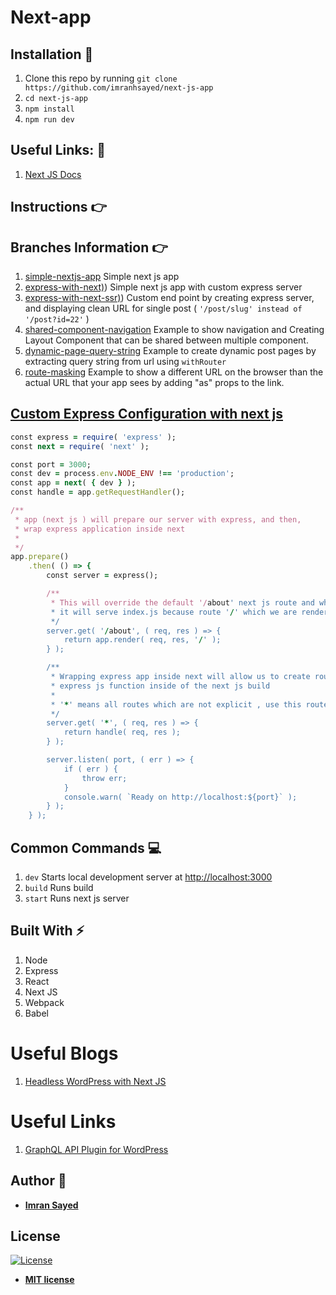 # Next-app
## Installation :wrench:

1. Clone this repo by running `git clone https://github.com/imranhsayed/next-js-app`
2. `cd next-js-app`
3. `npm install`
4. `npm run dev`

## Useful Links: :link:

1. [Next JS Docs](https://nextjs.org/learn/basics/getting-started/setup)

## Instructions :point_right:

## Branches Information :point_right:

1. [simple-nextjs-app](https://github.com/imranhsayed/next-js-app/tree/simple-nextjs-app) Simple next js app
2. [express-with-next)](https://github.com/imranhsayed/next-js-app/tree/express-with-next)) Simple next js app with custom express server
3. [express-with-next-ssr)](https://github.com/imranhsayed/next-js-app/tree/express-with-next-ssr)) Custom end point by creating express server, and displaying clean URL for single post ( `'/post/slug' instead of '/post?id=22'` )
3. [shared-component-navigation](https://github.com/imranhsayed/next-js-app/tree/shared-component-navigation) Example to show navigation and Creating Layout Component that can be shared between multiple component.
4. [dynamic-page-query-string](https://github.com/imranhsayed/next-js-app/tree/dynamic-page-query-string) Example to create dynamic post pages by extracting query string from url using `withRouter`
5. [route-masking](https://github.com/imranhsayed/next-js-app/tree/route-masking) Example to show a different URL on the browser than the actual URL that your app sees by adding "as" props to the link.

## [Custom Express Configuration with next js](https://github.com/imranhsayed/next-js-app/tree/express-with-next)

```ruby
const express = require( 'express' );
const next = require( 'next' );

const port = 3000;
const dev = process.env.NODE_ENV !== 'production';
const app = next( { dev } );
const handle = app.getRequestHandler();

/**
 * app (next js ) will prepare our server with express, and then,
 * wrap express application inside next
 *
 */
app.prepare()
	.then( () => {
		const server = express();

		/**
		 * This will override the default '/about' next js route and when user goes to '/about'
		 * it will serve index.js because route '/' which we are rendering in app.render() belongs to index.js
		 */
		server.get( '/about', ( req, res ) => {
			return app.render( req, res, '/' );
		} );

		/**
		 * Wrapping express app inside next will allow us to create routes by using
		 * express js function inside of the next js build
		 *
		 * '*' means all routes which are not explicit , use this route for them.
		 */
		server.get( '*', ( req, res ) => {
			return handle( req, res );
		} );

		server.listen( port, ( err ) => {
			if ( err ) {
				throw err;
			}
			console.warn( `Ready on http://localhost:${port}` );
		} );
	} );
```

## Common Commands :computer:

1. `dev` Starts local development server at [http://localhost:3000](http://localhost:3000)
2. `build` Runs build
3. `start` Runs next js server

## Built With :zap:

1. Node
2. Express
3. React
4. Next JS
5. Webpack
6. Babel

# Useful Blogs

1. [Headless WordPress with Next JS](https://medium.com/kata-engineering/headless-wordpress-next-js-what-we-learned-c10abdf80f6a)

# Useful Links

1. [GraphQL API Plugin for WordPress](https://github.com/wp-graphql/wp-graphql)

## Author :bust_in_silhouette:

* **[Imran Sayed](https://codeytek.com)**

## License

[![License](http://img.shields.io/:license-mit-blue.svg?style=flat-square)](http://badges.mit-license.org)

- **[MIT license](http://opensource.org/licenses/mit-license.php)**
